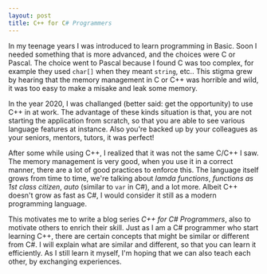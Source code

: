```yaml
---
layout: post
title: C++ for C# Programmers
---
```


In my teenage years I was introduced to learn programming in Basic. Soon I needed something that is more advanced, and the choices were C or Pascal. The choice went to Pascal because I found C was too complex, for example they used `char[]` when they meant `string`, etc.. This stigma grew by hearing that the memory management in C or C++ was horrible and wild, it was too easy to make a misake and leak some memory. 

In the year 2020, I was challanged (better said: get the opportunity) to use C++ in at work. The advantage of these kinds situation is that, you are not starting the application from scratch, so that you are able to see various language features at instance. Also you're backed up by your colleagues as your seniors, mentors, tutors, it was perfect!

After some while using C++, I realized that it was not the same C/C++ I saw. The memory management is very good, when you use it in a correct manner, there are a lot of good practices to enforce this. The language itself grows from time to time, we're talking about *lamda functions*, *functions as 1st class citizen*, *auto* (similar to `var` in C#), and a lot more. Albeit C++ doesn't grow as fast as C#, I would consider it still as a modern programming language.

This motivates me to write a blog series *C++ for C# Programmers*, also to motivate others to enrich their skill. Just as I am a C# programmer who start learning C++, there are certain concepts that might be similar or different from C#. I will explain what are similar and different, so that you can learn it efficiently. As I still learn it myself, I'm hoping that we can also teach each other, by exchanging experiences.